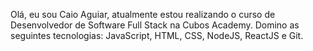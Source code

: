 Olá, eu sou Caio Aguiar, 
atualmente estou realizando o curso de Desenvolvedor de Software Full Stack na Cubos Academy. 
Domino as seguintes tecnologias: JavaScript, HTML, CSS, NodeJS, ReactJS e Git.
